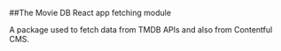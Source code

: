 ##The Movie DB React app fetching module

A package used to fetch data from TMDB APIs and also from Contentful CMS.